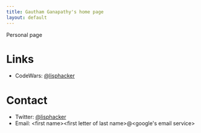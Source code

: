 ```yaml
---
title: Gautham Ganapathy's home page
layout: default
---
```


Personal page

# Links
* CodeWars: [@lisphacker](https://www.codewars.com/users/lisphacker)

# Contact
* Twitter: [@lisphacker](https://twitter.com/lisphacker)
* Email: \<first name>\<first letter of last name>@\<google's email service>
  
